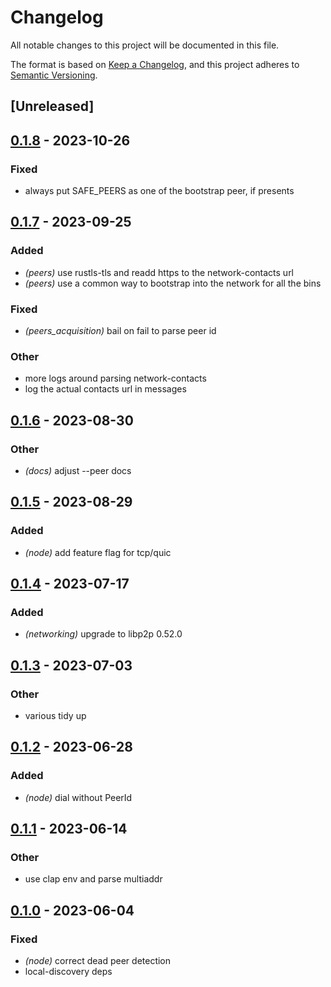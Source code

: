 # Changelog
All notable changes to this project will be documented in this file.

The format is based on [Keep a Changelog](https://keepachangelog.com/en/1.0.0/),
and this project adheres to [Semantic Versioning](https://semver.org/spec/v2.0.0.html).

## [Unreleased]

## [0.1.8](https://github.com/maidsafe/safe_network/compare/sn_peers_acquisition-v0.1.7...sn_peers_acquisition-v0.1.8) - 2023-10-26

### Fixed
- always put SAFE_PEERS as one of the bootstrap peer, if presents

## [0.1.7](https://github.com/maidsafe/safe_network/compare/sn_peers_acquisition-v0.1.6...sn_peers_acquisition-v0.1.7) - 2023-09-25

### Added
- *(peers)* use rustls-tls and readd https to the network-contacts url
- *(peers)* use a common way to bootstrap into the network for all the bins

### Fixed
- *(peers_acquisition)* bail on fail to parse peer id

### Other
- more logs around parsing network-contacts
- log the actual contacts url in messages

## [0.1.6](https://github.com/maidsafe/safe_network/compare/sn_peers_acquisition-v0.1.5...sn_peers_acquisition-v0.1.6) - 2023-08-30

### Other
- *(docs)* adjust --peer docs

## [0.1.5](https://github.com/maidsafe/safe_network/compare/sn_peers_acquisition-v0.1.4...sn_peers_acquisition-v0.1.5) - 2023-08-29

### Added
- *(node)* add feature flag for tcp/quic

## [0.1.4](https://github.com/maidsafe/safe_network/compare/sn_peers_acquisition-v0.1.3...sn_peers_acquisition-v0.1.4) - 2023-07-17

### Added
- *(networking)* upgrade to libp2p 0.52.0

## [0.1.3](https://github.com/maidsafe/safe_network/compare/sn_peers_acquisition-v0.1.2...sn_peers_acquisition-v0.1.3) - 2023-07-03

### Other
- various tidy up

## [0.1.2](https://github.com/maidsafe/safe_network/compare/sn_peers_acquisition-v0.1.1...sn_peers_acquisition-v0.1.2) - 2023-06-28

### Added
- *(node)* dial without PeerId

## [0.1.1](https://github.com/maidsafe/safe_network/compare/sn_peers_acquisition-v0.1.0...sn_peers_acquisition-v0.1.1) - 2023-06-14

### Other
- use clap env and parse multiaddr

## [0.1.0](https://github.com/jacderida/safe_network/releases/tag/sn_peers_acquisition-v0.1.0) - 2023-06-04

### Fixed
- *(node)* correct dead peer detection
- local-discovery deps
